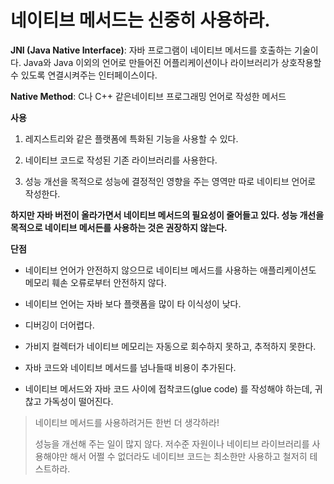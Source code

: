 # 네이티브 메서드는 신중히 사용하라.

**JNI (Java Native Interface)**: 자바 프로그램이 네이티브 메서드를 호출하는 기술이다. Java와 Java 이외의 언어로 만들어진 어플리케이션이나 라이브러리가 상호작용할 수 있도록 연결시켜주는 인터페이스이다.



**Native Method**: C나 C++ 같은네이티브 프로그래밍 언어로 작성한 메서드



**사용**

1. 레지스트리와 같은 플랫폼에 특화된 기능을 사용할 수 있다. 

2. 네이티브 코드로 작성된 기존 라이브러리를 사용한다.
3. 성능 개선을 목적으로 성능에 결정적인 영향을 주는 영역만 따로 네이티브 언어로 작성한다.



**하지만 자바 버전이 올라가면서 네이티브 메서드의 필요성이 줄어들고 있다. 성능 개선을 목적으로 네이티브 메서든를 사용하는 것은 권장하지 않는다.**



**단점**

- 네이티브 언어가 안전하지 않으므로 네이티브 메서드를 사용하는 애플리케이션도 메모리 훼손 오류로부터 안전하지 않다.

- 네이티브 언어는 자바 보다 플랫폼을 많이 타 이식성이 낮다.

- 디버깅이 더어렵다.

- 가비지 컬렉터가 네이티브 메모리는 자동으로 회수하지 못하고, 추적하지 못한다.

- 자바 코드와 네이티브 메서드를 넘나들때 비용이 추가된다.

- 네이티브 메서드와 자바 코드 사이에 접착코드(glue code) 를 작성해야 하는데, 귀찮고 가독성이 떨어진다.



> 네이티브 메서드를 사용하려거든 한번 더 생각하라! 
>
> 성능을 개선해 주는 일이 많지 않다. 저수준 자원이나 네이티브 라이브러리를 사용해야만 해서 어쩔 수 없더라도 네이티브 코드는 최소한만 사용하고 철저히 테스트하라.
